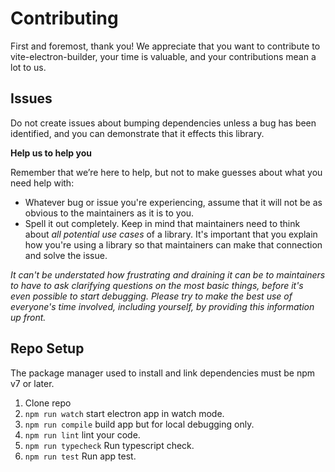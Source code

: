 # Contributing

First and foremost, thank you! We appreciate that you want to contribute to vite-electron-builder, your time is
valuable, and your contributions mean a lot to us.

## Issues

Do not create issues about bumping dependencies unless a bug has been identified, and you can demonstrate that it
effects this library.

**Help us to help you**

Remember that we’re here to help, but not to make guesses about what you need help with:

- Whatever bug or issue you're experiencing, assume that it will not be as obvious to the maintainers as it is to you.
- Spell it out completely. Keep in mind that maintainers need to think about _all potential use cases_ of a library.
  It's important that you explain how you're using a library so that maintainers can make that connection and solve the
  issue.

_It can't be understated how frustrating and draining it can be to maintainers to have to ask clarifying questions on
the most basic things, before it's even possible to start debugging. Please try to make the best use of everyone's time
involved, including yourself, by providing this information up front._

## Repo Setup

The package manager used to install and link dependencies must be npm v7 or later.

1. Clone repo
1. `npm run watch` start electron app in watch mode.
1. `npm run compile` build app but for local debugging only.
1. `npm run lint` lint your code.
1. `npm run typecheck` Run typescript check.
1. `npm run test` Run app test.
